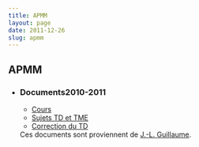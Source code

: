 ```yaml
---
title: APMM
layout: page
date: 2011-12-26
slug: apmm
---
```


<h2 class="annee">APMM</h2>

  <ul class="related">
  <li><h3 class="intitule"><span class="categlink">Documents</span>2010-2011</h3>
<p class="contenu">
  <ul class="normal">
      <li><a href="http://www-complexnetworks.lip6.fr/~fournier/me/files/APMM_Cours.pdf">Cours</a></span></li>
      <li><a href="http://www-complexnetworks.lip6.fr/~fournier/me/files/APMM_TD.pdf">Sujets TD et TME</a></span></li>
      <li><a href="http://www-complexnetworks.lip6.fr/~fournier/me/files/APMM_TD_correction.pdf">Correction du TD</a></span></li>
  </ul>
Ces documents sont proviennent de <a href="http://jlguillaume.free.fr">J.-L. Guillaume</a>.
  </ul>

